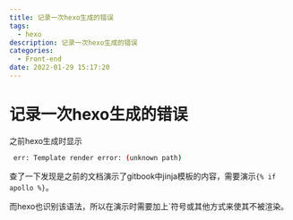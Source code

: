 ```yaml
---
title: 记录一次hexo生成的错误
tags:
  - hexo
description: 记录一次hexo生成的错误
categories:
  - Front-end
date: 2022-01-29 15:17:20
---
```


# 记录一次hexo生成的错误

之前hexo生成时显示

```bash
 err: Template render error: (unknown path)
```

查了一下发现是之前的文档演示了gitbook中jinja模板的内容，需要演示`{% if apollo %}`。

而hexo也识别该语法，所以在演示时需要加上\`符号或其他方式来使其不被渲染。
